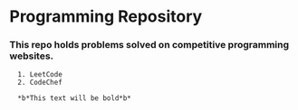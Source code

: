 # Programming Repository #
### This repo holds problems solved on competitive programming websites. ###
      1. LeetCode 
      2. CodeChef
      
      *b*This text will be bold*b*
 
